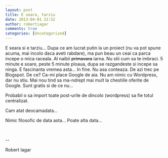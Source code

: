```yaml
---
layout: post
title: E seara, tarziu
date: 2013-04-01 22:52
author: robertiagar
comments: true
categories: [Uncategorized]
---
```

<p>E seara si e tarziu… Dupa ce am lucrat putin la un proiect (nu va pot spune acuma, mai incolo daca aveti rabdare), ma pun beau un ceai ca parca incepe o mica raceala. Al naibii <strike>primavara</strike> iarna. Nu stii cum sa te imbraci. 5 minute e soare, peste 5 minute ploaua, dupa se razgandeste si incepe sa ninga. E fascinanta vremea asta… In fine. Nu asa conteaza. De azi trec pe Blogspot. De ce? Ca-mi place Google de aia. Nu am nimic cu Wordpress, dar nu stiu. Mai nou tind sa ma-ndrept mai mult la chestiile oferite de Google. Sunt gratis si de ce nu…</p> <p>Probabil o sa import toate post-urile de dincolo (wordpress) sa fie totul centralizat.</p> <p>Cam atat deocamadata…</p> <p>Nimic filosofic de data asta… Poate alta data…</p> <p> </p> <p>--</p> <p>Robert Iagar</p>
